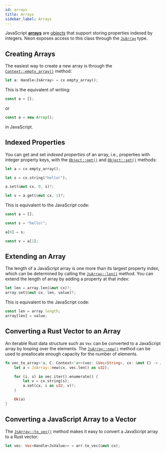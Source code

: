 ```yaml
---
id: arrays
title: Arrays
sidebar_label: Arrays
---
```


JavaScript **[arrays](https://developer.mozilla.org/en-US/docs/Web/JavaScript/Reference/Global_Objects/Array)** are [objects](objects) that support storing properties indexed by integers. Neon exposes access to this class through the [`JsArray`](https://docs.rs/neon/latest/neon/types/struct.JsArray.html) type.

## Creating Arrays

The easiest way to create a new array is through the [`Context::empty_array()`](https://docs.rs/neon/latest/neon/context/trait.Context.html#method.empty_array) method:

```rust
let a: Handle<JsArray> = cx.empty_array();
```

This is the equivalent of writing:
```javascript
const a = [];
```
or
```javascript
const a = new Array();
```
in JavaScript.

## Indexed Properties

You can get and set _indexed properties_ of an array, i.e., properties with integer property keys, with the [`Object::get()`](https://docs.rs/neon/latest/neon/object/trait.Object.html#method.get) and [`Object::set()`](https://docs.rs/neon/latest/neon/object/trait.Object.html#method.set) methods:

```rust
let a = cx.empty_array();

let s = cx.string("hello!");

a.set(&mut cx, 0, s)?;

let v = a.get(&mut cx, 1)?;
```

This is equivalent to the JavaScript code:

```javascript
const a = [];

const s = "hello!";

a[0] = s;

const v = a[1];
```

## Extending an Array

The length of a JavaScript array is one more than its largest property index, which can be determined by calling the [`JsArray::len()`](https://docs.rs/neon/latest/neon/types/struct.JsArray.html#method.len) method. You can extend the length of array by adding a property at that index:

```rust
let len = array.len(&mut cx)?;
array.set(&mut cx, len, value)?;
```

This is equivalent to the JavaScript code:

```javascript
const len = array.length;
array[len] = value;
```

## Converting a Rust Vector to an Array

An iterable Rust data structure such as `Vec` can be converted to a JavaScript array by looping over the elements. The [`JsArray::new()`](https://docs.rs/neon/latest/neon/types/struct.JsArray.html#method.new) method can be used to preallocate enough capacity for the number of elements.

```rust
fn vec_to_array<'a, C: Context<'a>>(vec: &Vec<String>, cx: &mut C) -> JsResult<'a, JsArray> {
    let a = JsArray::new(cx, vec.len() as u32);

    for (i, s) in vec.iter().enumerate() {
        let v = cx.string(s);
        a.set(cx, i as u32, v)?;
    }

    Ok(a)
}
```

## Converting a JavaScript Array to a Vector

The [`JsArray::to_vec()`](https://docs.rs/neon/latest/neon/types/struct.JsArray.html#method.to_vec) method makes it easy to convert a JavaScript array to a Rust vector:

```rust
let vec: Vec<Handle<JsValue>> = arr.to_vec(&mut cx);
```
